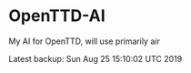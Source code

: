 # OpenTTD-AI
My AI for OpenTTD, will use primarily air

Latest backup: Sun Aug 25 15:10:02 UTC 2019
